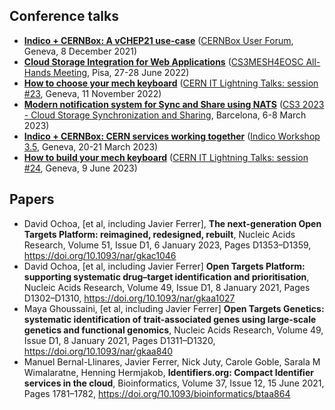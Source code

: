 ## Conference talks

* **[Indico + CERNBox: A vCHEP21 use-case](https://indico.cern.ch/event/1067354/contributions/4635832/attachments/2360968/4030267/Indico-CERNBox.pdf)** ([CERNBox User Forum](https://indico.cern.ch/event/1067354/), Geneva, 8 December 2021)
* **[Cloud Storage Integration for Web Applications](https://cernbox.cern.ch/s/Qeasq49DyUxzoEt)** ([CS3MESH4EOSC All-Hands Meeting](https://cs3mesh4eosc.eu/node/211), Pisa, 27-28 June 2022)
* **[How to choose your mech keyboard](https://indico.cern.ch/event/1197994/contributions/5120884/attachments/2544579/4381688/keebs.pdf)** ([CERN IT Lightning Talks: session #23](https://indico.cern.ch/event/1197994/), Geneva, 11 November 2022)
* **[Modern notification system for Sync and Share using NATS](https://indico.cern.ch/event/1210538/contributions/5208012/attachments/2606989/4503301/javierferrer-cs3-notifications-final.pdf)** ([CS3 2023 - Cloud Storage Synchronization and Sharing](https://indico.cern.ch/event/1210538/abstracts/), Barcelona, 6-8 March 2023)
* **[Indico + CERNBox: CERN services working together](https://indico.cern.ch/event/1218989/contributions/5284974/attachments/2615654/4520605/slides.pdf)** ([Indico Workshop 3.5](https://indico.cern.ch/event/1218989/contributions/5284974/), Geneva, 20-21 March 2023)
* **[How to build your mech keyboard](https://indico.cern.ch/event/1280138/contributions/5431691/attachments/2662650/4613226/slides.pdf)** ([CERN IT Lightning Talks: session #24](https://indico.cern.ch/event/1280138/), Geneva, 9 June 2023)

## Papers

* David Ochoa, [et al, including Javier Ferrer], **The next-generation Open
  Targets Platform: reimagined, redesigned, rebuilt**, Nucleic Acids Research,
  Volume 51, Issue D1, 6 January 2023, Pages D1353–D1359,
  https://doi.org/10.1093/nar/gkac1046
* David Ochoa, [et al, including Javier Ferrer] **Open Targets Platform:
  supporting systematic drug–target identification and prioritisation**, Nucleic
  Acids Research, Volume 49, Issue D1, 8 January 2021, Pages D1302–D1310,
  https://doi.org/10.1093/nar/gkaa1027
* Maya Ghoussaini, [et al, including Javier Ferrer] **Open Targets Genetics:
  systematic identification of trait-associated genes using large-scale genetics
  and functional genomics**, Nucleic Acids Research, Volume 49, Issue D1, 8
  January 2021, Pages D1311–D1320, https://doi.org/10.1093/nar/gkaa840
* Manuel Bernal-Llinares, Javier Ferrer, Nick Juty, Carole Goble, Sarala M
  Wimalaratne, Henning Hermjakob, **Identifiers.org: Compact Identifier services
  in the cloud**, Bioinformatics, Volume 37, Issue 12, 15 June 2021, Pages
  1781–1782, https://doi.org/10.1093/bioinformatics/btaa864
